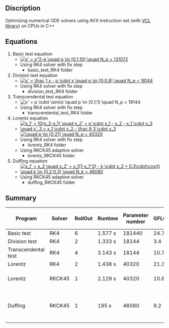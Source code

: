 ## Discription
Optimizing numerical ODE solvers using AVX instruction set (with [VCL library](https://www.agner.org/optimize/vcl_manual.pdf)) on CPUs in C++

## Equations
1. Basic test equation 
    * <a href="https://www.codecogs.com/eqnedit.php?latex=x'&space;=&space;x^2-p&space;\quad&space;p&space;\in&space;[0.1;10]&space;\quad&space;N_p&space;=&space;131072" target="_blank"><img src="https://latex.codecogs.com/gif.latex?x'&space;=&space;x^2-p&space;\quad&space;p&space;\in&space;[0.1;10]&space;\quad&space;N_p&space;=&space;131072" title="x' = x^2-p \quad p \in [0.1;10] \quad N_p = 131072" /></a>
    * Using RK4 solver with fix step
         * basic_test_RK4 folder
2. Division test equation 
    * <a href="https://www.codecogs.com/eqnedit.php?latex=x'&space;=&space;\frac&space;1&space;x&space;-&space;p&space;\cdot&space;x&space;\quad&space;p&space;\in&space;[0;0.8]&space;\quad&space;N_p&space;=&space;18144" target="_blank"><img src="https://latex.codecogs.com/gif.latex?x'&space;=&space;\frac&space;1&space;x&space;-&space;p&space;\cdot&space;x&space;\quad&space;p&space;\in&space;[0;0.8]&space;\quad&space;N_p&space;=&space;18144" title="x' = \frac 1 x - p \cdot x \quad p \in [0;0.8] \quad N_p = 18144" /></a>
    * Using RK4 solver with fix step
         * division_test_RK4 folder
3. Transcendental test equation 
    * <img src="https://latex.codecogs.com/gif.latex?x'&space;=&space;p&space;\cdot&space;\sin(x)&space;\quad&space;p&space;\in&space;[0.1;1]&space;\quad&space;N_p&space;=&space;18144" title="x' = p \cdot \sin(x) \quad p \in [0.1;1] \quad N_p = 18144" />
    * Using RK4 solver with fix step
         * transcendental_test_RK4 folder
4. Lorentz equation  
    * <a href="https://www.codecogs.com/eqnedit.php?latex=\inline&space;x_1'&space;=&space;10(x_2-x_1)&space;\quad&space;x_2'&space;=&space;p&space;\cdot&space;x_1&space;-&space;x_2&space;-&space;x_1&space;\cdot&space;x_3&space;\quad&space;x'_3&space;=&space;x_1&space;\cdot&space;x_2&space;-&space;\frac&space;8&space;3&space;\cdot&space;x_3" target="_blank"><img src="https://latex.codecogs.com/gif.latex?\inline&space;x_1'&space;=&space;10(x_2-x_1)&space;\quad&space;x_2'&space;=&space;p&space;\cdot&space;x_1&space;-&space;x_2&space;-&space;x_1&space;\cdot&space;x_3&space;\quad&space;x'_3&space;=&space;x_1&space;\cdot&space;x_2&space;-&space;\frac&space;8&space;3&space;\cdot&space;x_3" title="x_1' = 10(x_2-x_1) \quad x_2' = p \cdot x_1 - x_2 - x_1 \cdot x_3 \quad x'_3 = x_1 \cdot x_2 - \frac 8 3 \cdot x_3" /></a> <a href="https://www.codecogs.com/eqnedit.php?latex=\inline&space;\quad&space;p&space;\in&space;[0;21]&space;\quad&space;N_p&space;=&space;40320" target="_blank"><img src="https://latex.codecogs.com/gif.latex?\inline&space;\quad&space;p&space;\in&space;[0;21]&space;\quad&space;N_p&space;=&space;40320" title="\quad p \in [0;21] \quad N_p = 40320" /></a>
    * Using RK4 solver with fix step
         * lorentz_RK4 folder
    * Using RKCK45 adaptive solver
         * lorentz_RKCK45 folder
5. Duffing equation
    * <a href="https://www.codecogs.com/eqnedit.php?latex=\inline&space;x_1'&space;=&space;x_2&space;\quad&space;x_2'&space;=&space;x_1(1-x_1^2)&space;-&space;k&space;\cdot&space;x_2&space;&plus;&space;0.3\cdot\cos(t)&space;\quad&space;k&space;\in&space;[0.2;0.3]&space;\quad&space;N_k&space;=&space;46080" target="_blank"><img src="https://latex.codecogs.com/gif.latex?\inline&space;x_1'&space;=&space;x_2&space;\quad&space;x_2'&space;=&space;x_1(1-x_1^2)&space;-&space;k&space;\cdot&space;x_2&space;&plus;&space;0.3\cdot\cos(t)&space;\quad&space;k&space;\in&space;[0.2;0.3]&space;\quad&space;N_k&space;=&space;46080" title="x_1' = x_2 \quad x_2' = x_1(1-x_1^2) - k \cdot x_2 + 0.3\cdot\cos(t) \quad k \in [0.2;0.3] \quad N_k = 46080" /></a>
    * Using RKCK45 adaptive solver
      * duffing_RKCK45 folder
      
## Summary

| Program |Solver| RollOut|Runtime | Parameter number | GFLOPS | % of max | Special functions |
|---------|------|--------|--------|------------------|--------|---|---------|
|Basic test|RK4|6|1.577 s|181440|24.7|81%|-|
|Division test|RK4|2|1.333 s|18144|3.4|11%|division in ODE|
|Transcendental test|RK4|4|3.143 s|18144|10.7|35%|sine in ODE|
|Lorentz|RK4|2|1.438 s|40320|21.3|70%|-|
|Lorentz|RKCK45|1|2.129 s|40320|10.8|36%|log,exp,division by stepsize prediction|
|Duffing|RKCK45|1|195 s|46080|9.2|30%|Cosine in ODE and log,exp,division by stepsize prediction|



